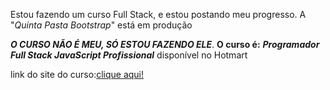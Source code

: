  Estou fazendo um curso Full Stack, e estou postando meu progresso.
A "_Quinta Pasta Bootstrap_" está em produção
 
 __*O CURSO NÃO É MEU, SÓ ESTOU FAZENDO ELE*__. **O curso é:** __*Programador Full Stack JavaScript Profissional*__
 disponível no Hotmart
 
 link do site do curso:[clique aqui!](https://programador.onebitcode.com/?ref=C54036552P)
